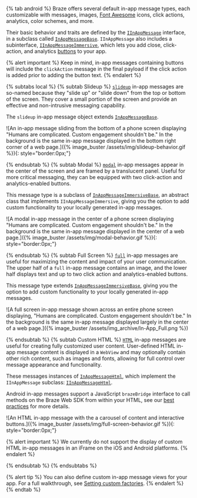 {% tab android %}
Braze offers several default in-app message types, each customizable with messages, images, [Font Awesome](https://fontawesome.com/icons?d=gallery&p=2) icons, click actions, analytics, color schemes, and more.

Their basic behavior and traits are defined by the [`IInAppMessage`](https://braze-inc.github.io/braze-android-sdk/kdoc/braze-android-sdk/com.braze.models.inappmessage/-i-in-app-message/index.html) interface, in a subclass called [`InAppMessageBase`](https://braze-inc.github.io/braze-android-sdk/kdoc/braze-android-sdk/com.braze.models.inappmessage/-in-app-message-base/index.html). `IInAppMessage` also includes a subinterface, [`IInAppMessageImmersive`](https://braze-inc.github.io/braze-android-sdk/kdoc/braze-android-sdk/com.braze.models.inappmessage/-i-in-app-message-immersive/index.html), which lets you add close, click-action, and analytics [buttons](https://braze-inc.github.io/braze-android-sdk/kdoc/braze-android-sdk/com.braze.models.inappmessage/-message-button/index.html) to your app.

{% alert important %}
Keep in mind, in-app messages containing buttons will include the `clickAction` message in the final payload if the click action is added prior to adding the button text.
{% endalert %}

{% subtabs local %}
{% subtab Slideup %}
[`slideup`](https://braze-inc.github.io/braze-android-sdk/kdoc/braze-android-sdk/com.braze.models.inappmessage/-in-app-message-slideup/index.html) in-app messages are so-named because they "slide up" or "slide down" from the top or bottom of the screen. They cover a small portion of the screen and provide an effective and non-intrusive messaging capability.

The `slideup` in-app message object extends [`InAppMessageBase`](https://braze-inc.github.io/braze-android-sdk/kdoc/braze-android-sdk/com.braze.models.inappmessage/-in-app-message-base/index.html).

![An in-app message sliding from the bottom of a phone screen displaying "Humans are complicated. Custom engagement shouldn't be." In the background is the same in-app message displayed in the bottom right corner of a web page.]({% image_buster /assets/img/slideup-behavior.gif %}){: style="border:0px;"}

{% endsubtab %}
{% subtab Modal %}
[`modal`](https://braze-inc.github.io/braze-android-sdk/kdoc/braze-android-sdk/com.braze.models.inappmessage/-in-app-message-modal/index.html) in-app messages appear in the center of the screen and are framed by a translucent panel. Useful for more critical messaging, they can be equipped with two click-action and analytics-enabled buttons.

This message type is a subclass of [`InAppMessageImmersiveBase`](https://braze-inc.github.io/braze-android-sdk/kdoc/braze-android-sdk/com.braze.models.inappmessage/-in-app-message-immersive-base/index.html), an abstract class that implements `IInAppMessageImmersive`, giving you the option to add custom functionality to your locally generated in-app messages.

![A modal in-app message in the center of a phone screen displaying "Humans are complicated. Custom engagement shouldn't be." In the background is the same in-app message displayed in the center of a web page.]({% image_buster /assets/img/modal-behavior.gif %}){: style="border:0px;"}

{% endsubtab %}
{% subtab Full Screen %}
[`full`](https://braze-inc.github.io/braze-android-sdk/kdoc/braze-android-sdk/com.braze.models.inappmessage/-in-app-message-full/index.html) in-app messages are useful for maximizing the content and impact of your user communication. The upper half of a `full` in-app message contains an image, and the lower half displays text and up to two click action and analytics-enabled buttons.

This message type extends [`InAppMessageImmersiveBase`](https://braze-inc.github.io/braze-android-sdk/kdoc/braze-android-sdk/com.braze.models.inappmessage/-in-app-message-immersive-base/index.html), giving you the option to add custom functionality to your locally generated in-app messages.

![A full screen in-app message shown across an entire phone screen displaying, "Humans are complicated. Custom engagement shouldn't be." In the background is the same in-app message displayed largely in the center of a web page.]({% image_buster /assets/img_archive/In-App_Full.png %})

{% endsubtab %}
{% subtab Custom HTML %}
[`HTML`](https://braze-inc.github.io/braze-android-sdk/kdoc/braze-android-sdk/com.braze.models.inappmessage/-in-app-message-html/index.html) in-app messages are useful for creating fully customized user content. User-defined HTML in-app message content is displayed in a `WebView` and may optionally contain other rich content, such as images and fonts, allowing for full control over message appearance and functionality.

These messages instances of [`InAppMessageHtml`](https://braze-inc.github.io/braze-android-sdk/kdoc/braze-android-sdk/com.braze.models.inappmessage/-in-app-message-html/index.html), which implement the `IInAppMessage` subclass: [`IInAppMessageHtml`](https://braze-inc.github.io/braze-android-sdk/kdoc/braze-android-sdk/com.braze.models.inappmessage/-i-in-app-message-html/index.html).

Android in-app messages support a JavaScript `brazeBridge` interface to call methods on the Braze Web SDK from within your HTML, see our <a href="{{site.baseurl}}/user_guide/message_building_by_channel/in-app_messages/best_practices/">best practices</a> for more details.

![An HTML in-app message with the a carousel of content and interactive buttons.]({% image_buster /assets/img/full-screen-behavior.gif %}){: style="border:0px;"}

{% alert important %}
We currently do not support the display of custom HTML in-app messages in an iFrame on the iOS and Android platforms.
{% endalert %} 

{% endsubtab %}
{% endsubtabs %}

{% alert tip %}
You can also define custom in-app message views for your app. For a full walkthrough, see [Setting custom factories]({{site.baseurl}}/developer_guide/in_app_messages/customization#android_setting-custom-factories).
{% endalert %}
{% endtab %}